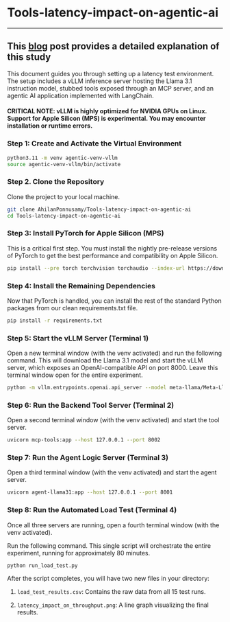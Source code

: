 # Tools-latency-impact-on-agentic-ai
---
## This [blog](https://medium.com/@ahilanp/beyond-latency-tolerance-architecting-latency-averse-systems-for-agentic-ai-089f14a4318a) post provides a detailed explanation of this study ##

This document guides you through setting up a latency test environment. The setup includes a vLLM inference server hosting the Llama 3.1 instruction model, stubbed tools exposed through an MCP server, and an agentic AI application implemented with LangChain.

#### CRITICAL NOTE: vLLM is highly optimized for NVIDIA GPUs on Linux. Support for Apple Silicon (MPS) is experimental. You may encounter installation or runtime errors.

### Step 1: Create and Activate the Virtual Environment

```bash
python3.11 -m venv agentic-venv-vllm
source agentic-venv-vllm/bin/activate
```
### Step 2. Clone the Repository
Clone the project to your local machine.

```bash
git clone AhilanPonnusamy/Tools-latency-impact-on-agentic-ai
cd Tools-latency-impact-on-agentic-ai
```

### Step 3: Install PyTorch for Apple Silicon (MPS)
This is a critical first step. You must install the nightly pre-release versions of PyTorch to get the best performance and compatibility on Apple Silicon.

```bash
pip install --pre torch torchvision torchaudio --index-url https://download.pytorch.org/whl/nightly/cpu
```

### Step 4: Install the Remaining Dependencies
Now that PyTorch is handled, you can install the rest of the standard Python packages from our clean requirements.txt file.

```bash
pip install -r requirements.txt
```

### Step 5: Start the vLLM Server (Terminal 1)
Open a new terminal window (with the venv activated) and run the following command. This will download the Llama 3.1 model and start the vLLM server, which exposes an OpenAI-compatible API on port 8000. Leave this terminal window open for the entire experiment.

```bash
python -m vllm.entrypoints.openai.api_server --model meta-llama/Meta-Llama-3.1-8B-Instruct --host 127.0.0.1 --port 8000 --max-model-len 4096 --max-num-batched-tokens 4096 --enable-auto-tool-choice --tool-call-parser llama3_json
```

### Step 6: Run the Backend Tool Server (Terminal 2)
Open a second terminal window (with the venv activated) and start the tool server.

```bash
uvicorn mcp-tools:app --host 127.0.0.1 --port 8002
```

### Step 7: Run the Agent Logic Server (Terminal 3)
Open a third terminal window (with the venv activated) and start the agent server.

```bash
uvicorn agent-llama31:app --host 127.0.0.1 --port 8001
```

### Step 8: Run the Automated Load Test (Terminal 4)
Once all three servers are running, open a fourth terminal window (with the venv activated).

Run the following command. This single script will orchestrate the entire experiment, running for approximately 80 minutes.

```bash
python run_load_test.py
```

After the script completes, you will have two new files in your directory:

1) ```load_test_results.csv```: Contains the raw data from all 15 test runs.

2) ```latency_impact_on_throughput.png```: A line graph visualizing the final results.
